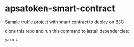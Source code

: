 # apsatoken-smart-contract
Sample truffle project with smart contract to deploy on BSC

clone this repo and run this command to install dependencies:

`yarn i`
